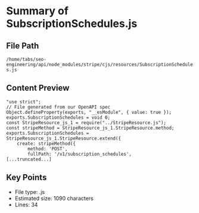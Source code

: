 # Summary of SubscriptionSchedules.js
  
## File Path
`/home/tabs/seo-engineering/api/node_modules/stripe/cjs/resources/SubscriptionSchedules.js`

## Content Preview
```
"use strict";
// File generated from our OpenAPI spec
Object.defineProperty(exports, "__esModule", { value: true });
exports.SubscriptionSchedules = void 0;
const StripeResource_js_1 = require("../StripeResource.js");
const stripeMethod = StripeResource_js_1.StripeResource.method;
exports.SubscriptionSchedules = StripeResource_js_1.StripeResource.extend({
    create: stripeMethod({
        method: 'POST',
        fullPath: '/v1/subscription_schedules',
[...truncated...]
```

## Key Points
- File type: .js
- Estimated size: 1090 characters
- Lines: 34
